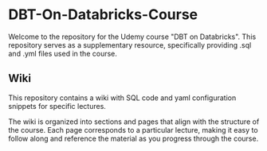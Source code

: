 # DBT-On-Databricks-Course
Welcome to the repository for the Udemy course "DBT on Databricks". This repository serves as a supplementary resource, specifically providing .sql and .yml files used in the course.

## Wiki
This repository contains a wiki with SQL code and yaml configuration snippets for specific lectures.

The wiki is organized into sections and pages that align with the structure of the course. Each page corresponds to a particular lecture, making it easy to follow along and reference the material as you progress through the course.

